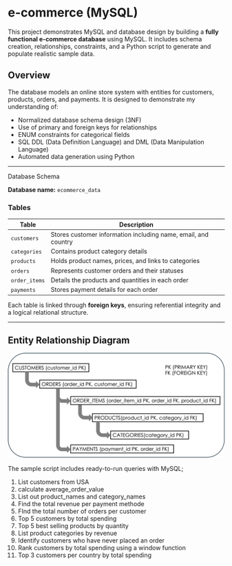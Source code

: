 # e-commerce (MySQL)
This project demonstrates MySQL and database design by building a **fully functional e-commerce database** using MySQL. It includes schema creation, relationships, constraints, and a Python script to generate and populate realistic sample data.

## Overview
The database models an online store system with entities for customers, products, orders, and payments. It is designed to demonstrate my understanding of:
- Normalized database schema design (3NF)
- Use of primary and foreign keys for relationships
- ENUM constraints for categorical fields
- SQL DDL (Data Definition Language) and DML (Data Manipulation Language)
- Automated data generation using Python

---

Database Schema

**Database name:** `ecommerce_data`

### Tables
| Table | Description |
|--------|-------------|
| `customers` | Stores customer information including name, email, and country |
| `categories` | Contains product category details |
| `products` | Holds product names, prices, and links to categories |
| `orders` | Represents customer orders and their statuses |
| `order_items` | Details the products and quantities in each order |
| `payments` | Stores payment details for each order |

Each table is linked through **foreign keys**, ensuring referential integrity and a logical relational structure.

---

## Entity Relationship Diagram
![e-commerce ER diagram](docs/ER.png)

The sample script includes ready-to-run queries with MySQL;
1. List customers from USA
2. calculate average_order_value
3. List out product_names and category_names
4. Find the total revenue per payment methode
5. FInd the total number of orders per customer
6. Top 5 customers by total spending
7. Top 5 best selling products by quantity
8. List product categories by revenue
9. Identify customers who have never placed an order
10. Rank customers by total spending using a window function
11. Top 3 customers per country by total spending

